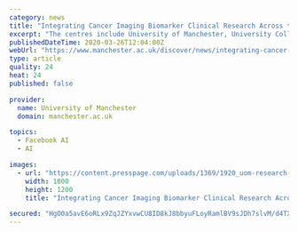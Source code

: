 ```yaml
---
category: news
title: "Integrating Cancer Imaging Biomarker Clinical Research Across the UK"
excerpt: "The centres include University of Manchester, University College London, University of Oxford, King’s College London, The Institute of Cancer Research, London, and the Royal Marsden NHS ... as well a repository data management service, artificial intelligence (AI) tools and ongoing training opportunities. We are delighted to be part of ..."
publishedDateTime: 2020-03-26T12:04:00Z
webUrl: "https://www.manchester.ac.uk/discover/news/integrating-cancer-imaging-biomarker-clinical-research-across-the-uk/"
type: article
quality: 24
heat: 24
published: false

provider:
  name: University of Manchester
  domain: manchester.ac.uk

topics:
  - Facebook AI
  - AI

images:
  - url: "https://content.presspage.com/uploads/1369/1920_uom-research-011214-0373.jpg?10000"
    width: 1800
    height: 1200
    title: "Integrating Cancer Imaging Biomarker Clinical Research Across the UK"

secured: "HgO0a5avE6oRLx9ZqJZYxvwCU8ID8kJ8bbyuFLoyRamlBV9sJDh7slvM/d4TXgjKWrpESFWrCuM5gs/5uLHaHzfXJU3kExmJTgfh370NiVcrw0GHpwI3i1qV3noj7WGq0fDElSfuUyu6gZMY0mCgTeYIO73srySzaRWTVcRwGCAhjaBDxBKSPcCRBsB2q6PHuLYB9PXBAiWhjCo+ug2fF2bZlqj/sARpm5j2wiuqDzjd8tXYf+dTAUGVpwA9NdrHd240/lSYDAdKzY0Vv0S3tu63kvk9RGW/9HFMhBj29NewxDY+5bDo9IUEv28XyofP;Iq4GFngcRtQZmrrSvFvvOQ=="
---
```



